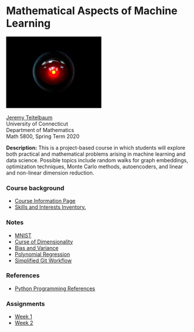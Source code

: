 # Mathematical Aspects of Machine Learning

![](HAL.jpg)

[Jeremy Teitelbaum](http://jeremy9959.net)<br>
University of Connecticut<br>
Department of Mathematics<br>
Math 5800, Spring Term 2020<br>
 
**Description:**  This is a project-based course in which students will explore both practical and mathematical problems arising in machine learning and data science.  Possible topics include random walks for graph embeddings, optimization techniques, Monte Carlo methods, autoencoders, and linear and non-linear dimension reduction.

### Course background

- [Course Information Page](CourseInfo.md) 
- [Skills and Interests Inventory.](SkillsAndInterests.md)

### Notes

- [MNIST](notebooks/MNISTQuickLook.html)
- [Curse of Dimensionality](notebooks/CurseOfDimensionality.html)
- [Bias and Variance](notebooks/BiasVariance.html)
- [Polynomial Regression](notebooks/PolynomialRegression.html)
- [Simplified Git Workflow](notebooks/QuickGitWorkflow.md)

### References

- [Python Programming References](ProgrammingReferences.md)

### Assignments

- [Week 1](Week1.md)
- [Week 2](Week2.md)
